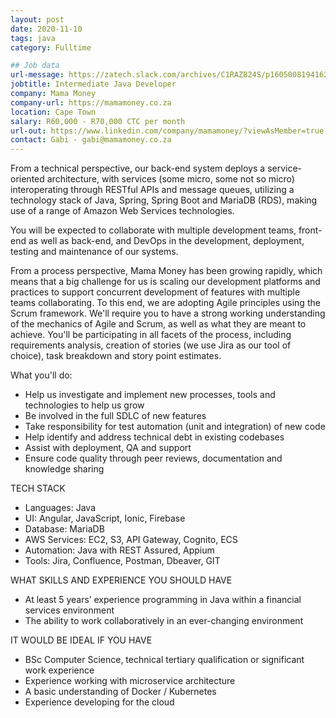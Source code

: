 ```yaml
---
layout: post
date: 2020-11-10
tags: java
category: Fulltime

## Job data
url-message: https://zatech.slack.com/archives/C1RAZB24S/p1605008194162500
jobtitle: Intermediate Java Developer
company: Mama Money
company-url: https://mamamoney.co.za
location: Cape Town
salary: R60,000 - R70,000 CTC per month
url-out: https://www.linkedin.com/company/mamamoney/?viewAsMember=true
contact: Gabi - gabi@mamamoney.co.za
---
```


From a technical perspective, our back-end system deploys a service-oriented architecture, with services (some micro, some not so micro) interoperating through RESTful APIs and message queues, utilizing a technology stack of Java, Spring, Spring Boot and MariaDB (RDS), making use of a range of Amazon Web Services technologies.

You will be expected to collaborate with multiple development teams, front-end as well as back-end, and DevOps in the development, deployment, testing and maintenance of our systems.

From a process perspective, Mama Money has been growing rapidly, which means that a big challenge for us is scaling our development platforms and practices to support concurrent development of features with multiple teams collaborating. To this end, we are adopting Agile principles using the Scrum framework. We'll require you to have a strong working understanding of the mechanics of Agile and Scrum, as well as what they are meant to achieve. You'll be participating in all facets of the process, including requirements analysis, creation of stories (we use Jira as our tool of choice), task breakdown and story point estimates.

What you'll do:
* Help us investigate and implement new processes, tools and technologies to help us grow
* Be involved in the full SDLC of new features
* Take responsibility for test automation (unit and integration) of new code
* Help identify and address technical debt in existing codebases
* Assist with deployment, QA and support
* Ensure code quality through peer reviews, documentation and knowledge sharing

TECH STACK
* Languages: Java
* UI: Angular, JavaScript, Ionic, Firebase
* Database: MariaDB
* AWS Services: EC2, S3, API Gateway, Cognito, ECS
* Automation: Java with REST Assured, Appium
* Tools: Jira, Confluence, Postman, Dbeaver, GIT

WHAT SKILLS AND EXPERIENCE YOU SHOULD HAVE
* At least 5 years’ experience programming in Java within a financial services environment
* The ability to work collaboratively in an ever-changing environment

IT WOULD BE IDEAL IF YOU HAVE
* BSc Computer Science, technical tertiary qualification or significant work experience
* Experience working with microservice architecture
* A basic understanding of Docker / Kubernetes
* Experience developing for the cloud
